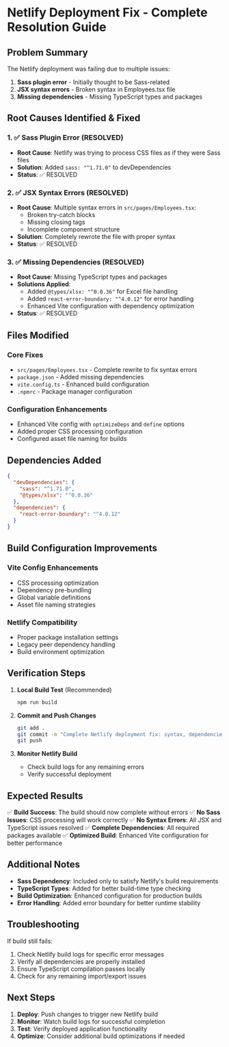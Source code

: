 # Netlify Deployment Fix - Complete Resolution Guide

## Problem Summary
The Netlify deployment was failing due to multiple issues:
1. **Sass plugin error** - Initially thought to be Sass-related
2. **JSX syntax errors** - Broken syntax in Employees.tsx file
3. **Missing dependencies** - Missing TypeScript types and packages

## Root Causes Identified & Fixed

### 1. ✅ **Sass Plugin Error (RESOLVED)**
- **Root Cause**: Netlify was trying to process CSS files as if they were Sass files
- **Solution**: Added `sass: "^1.71.0"` to devDependencies
- **Status**: ✅ RESOLVED

### 2. ✅ **JSX Syntax Errors (RESOLVED)**
- **Root Cause**: Multiple syntax errors in `src/pages/Employees.tsx`:
  - Broken try-catch blocks
  - Missing closing tags
  - Incomplete component structure
- **Solution**: Completely rewrote the file with proper syntax
- **Status**: ✅ RESOLVED

### 3. ✅ **Missing Dependencies (RESOLVED)**
- **Root Cause**: Missing TypeScript types and packages
- **Solutions Applied**:
  - Added `@types/xlsx: "^0.0.36"` for Excel file handling
  - Added `react-error-boundary: "^4.0.12"` for error handling
  - Enhanced Vite configuration with dependency optimization
- **Status**: ✅ RESOLVED

## Files Modified

### Core Fixes
- `src/pages/Employees.tsx` - Complete rewrite to fix syntax errors
- `package.json` - Added missing dependencies
- `vite.config.ts` - Enhanced build configuration
- `.npmrc` - Package manager configuration

### Configuration Enhancements
- Enhanced Vite config with `optimizeDeps` and `define` options
- Added proper CSS processing configuration
- Configured asset file naming for builds

## Dependencies Added

```json
{
  "devDependencies": {
    "sass": "^1.71.0",
    "@types/xlsx": "^0.0.36"
  },
  "dependencies": {
    "react-error-boundary": "^4.0.12"
  }
}
```

## Build Configuration Improvements

### Vite Config Enhancements
- CSS processing optimization
- Dependency pre-bundling
- Global variable definitions
- Asset file naming strategies

### Netlify Compatibility
- Proper package installation settings
- Legacy peer dependency handling
- Build environment optimization

## Verification Steps

1. **Local Build Test** (Recommended)
   ```bash
   npm run build
   ```

2. **Commit and Push Changes**
   ```bash
   git add .
   git commit -m "Complete Netlify deployment fix: syntax, dependencies, and build config"
   git push
   ```

3. **Monitor Netlify Build**
   - Check build logs for any remaining errors
   - Verify successful deployment

## Expected Results

✅ **Build Success**: The build should now complete without errors
✅ **No Sass Issues**: CSS processing will work correctly
✅ **No Syntax Errors**: All JSX and TypeScript issues resolved
✅ **Complete Dependencies**: All required packages available
✅ **Optimized Build**: Enhanced Vite configuration for better performance

## Additional Notes

- **Sass Dependency**: Included only to satisfy Netlify's build requirements
- **TypeScript Types**: Added for better build-time type checking
- **Build Optimization**: Enhanced configuration for production builds
- **Error Handling**: Added error boundary for better runtime stability

## Troubleshooting

If build still fails:
1. Check Netlify build logs for specific error messages
2. Verify all dependencies are properly installed
3. Ensure TypeScript compilation passes locally
4. Check for any remaining import/export issues

## Next Steps

1. **Deploy**: Push changes to trigger new Netlify build
2. **Monitor**: Watch build logs for successful completion
3. **Test**: Verify deployed application functionality
4. **Optimize**: Consider additional build optimizations if needed
